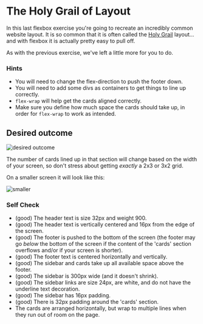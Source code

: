 # The Holy Grail of Layout

In this last flexbox exercise you're going to recreate an incredibly common website layout. It is so common that it is often called the [Holy Grail](https://www.google.com/search?q=holy+grail+layout&tbm=isch&sclient=img) layout... and with flexbox it is actually pretty easy to pull off.

As with the previous exercise, we've left a little more for you to do.

### Hints
- You will need to change the flex-direction to push the footer down.
- You will need to add some divs as containers to get things to line up correctly.
- `flex-wrap` will help get the cards aligned correctly.
-  Make sure you define how much space the cards should take up, in order for `flex-wrap` to work as intended.

## Desired outcome

![desired outcome](./desired-outcome.png)

The number of cards lined up in that section will change based on the width of your screen, so don't stress about getting _exactly_ a 2x3 or 3x2 grid.

On a smaller screen it will look like this:

![smaller](./desired-outcome-smaller.png)

### Self Check
- (good) The header text is size 32px and weight 900. 
- (good) The header text is vertically centered and 16px from the edge of the screen.
- (good) The footer is pushed to the bottom of the screen (the footer may go _below_ the bottom of the screen if the content of the 'cards' section overflows and/or if your screen is shorter).
- (good) The footer text is centered horizontally and vertically.
- (good) The sidebar and cards take up all available space above the footer.
- (good) The sidebar is 300px wide (and it doesn't shrink).
- (good) The sidebar links are size 24px, are white, and do not have the underline text decoration.
- (good) The sidebar has 16px padding.
- (good) There is 32px padding around the 'cards' section.
- The cards are arranged horizontally, but wrap to multiple lines when they run out of room on the page.
